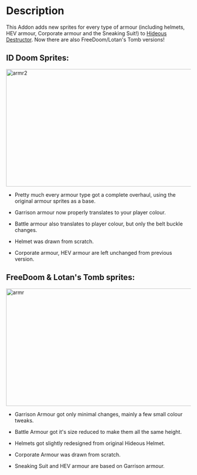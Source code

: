 # Description
This Addon adds new sprites for every type of armour (including helmets, HEV armour, Corporate armour and the Sneaking Suit!) to [Hideous Destructor](https://codeberg.org/mc776/HideousDestructor). 
Now there are also FreeDoom/Lotan's Tomb versions!


## ID Doom Sprites:
<img width="900" height="320" alt="armr2" src="https://github.com/user-attachments/assets/e860999f-77b7-4632-9449-951211b004b4" />

- Pretty much every armour type got a complete overhaul, using the original armour sprites as a base.
  
- Garrison armour now properly translates to your player colour.
  
- Battle armour also translates to player colour, but only the belt buckle changes.
  
- Helmet was drawn from scratch.

- Corporate armour, HEV armour are left unchanged from previous version.


## FreeDoom & Lotan's Tomb sprites:
<img width="900" height="320" alt="armr" src="https://github.com/user-attachments/assets/acaf10e2-34c2-4a43-9a77-d9a5de59758e" />

- Garrison Armour got only minimal changes, mainly a few small colour tweaks.
  
- Battle Armour got it's size reduced to make them all the same height.
  
- Helmets got slightly redesigned from original Hideous Helmet.
  
- Corporate Armour was drawn from scratch.

- Sneaking Suit and HEV armour are based on Garrison armour.
